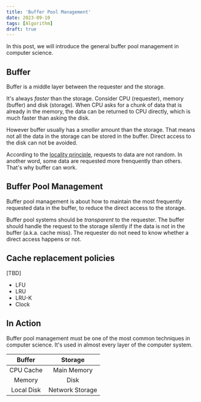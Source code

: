 ```yaml
---
title: 'Buffer Pool Management'
date: 2023-09-10
tags: [Algorithm]
draft: true
---
```


In this post, we will introduce the general buffer pool management in computer science.

## Buffer

Buffer is a middle layer between the requester and the storage.

It's always _faster_ than the storage.
Consider CPU (requester), memory (buffer) and disk (storage). When CPU asks for a chunk of data that is already in the memory, the data can be returned to CPU directly, which is much faster than asking the disk.

However buffer usually has a _smaller_ amount than the storage. That means not all the data in the storage can be stored in the buffer. Direct access to the disk can not be avoided.

According to the [locality principle](https://en.wikipedia.org/wiki/Principle_of_locality), requests to data are not random. In another word, some data are requested more frenquently than others. That's why buffer can work.

## Buffer Pool Management

Buffer pool management is about how to maintain the most frequently requested data in the buffer, to reduce the direct access to the storage.

Buffer pool systems should be _transparent_ to the requester. The buffer should handle the request to the storage silently if the data is not in the buffer (a.k.a. cache miss). The requester do not need to know whether a direct access happens or not.

## Cache replacement policies

[TBD]

- LFU
- LRU
- LRU-K
- Clock

## In Action

Buffer pool management must be one of the most common techniques in computer science. It's used in almost every layer of the computer system.

|   Buffer   |     Storage     |
| :--------: | :-------------: |
| CPU Cache  |   Main Memory   |
|   Memory   |      Disk       |
| Local Disk | Network Storage |
